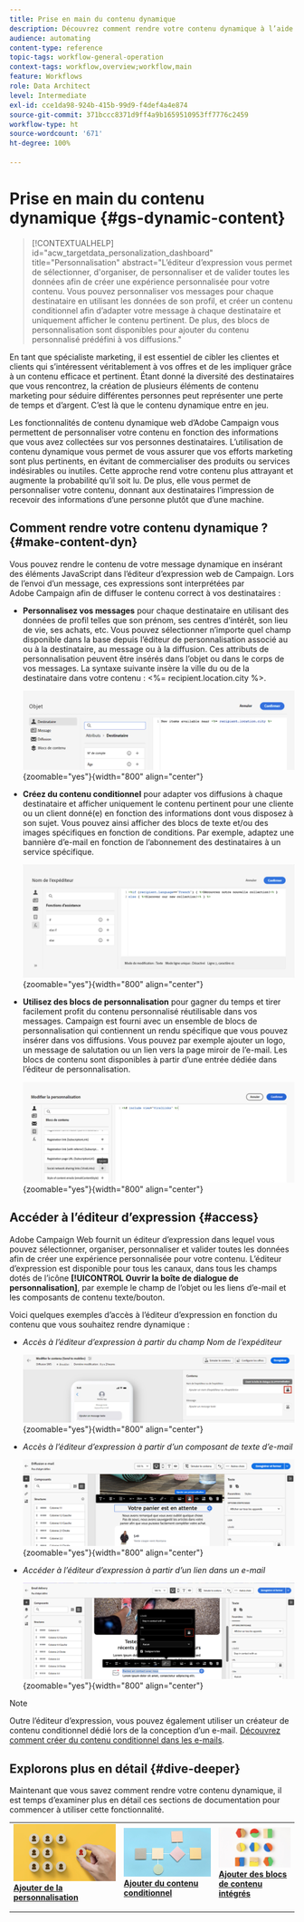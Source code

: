 ```yaml
---
title: Prise en main du contenu dynamique
description: Découvrez comment rendre votre contenu dynamique à l’aide de la personnalisation, du contenu conditionnel et des blocs de contenu intégrés.
audience: automating
content-type: reference
topic-tags: workflow-general-operation
context-tags: workflow,overview;workflow,main
feature: Workflows
role: Data Architect
level: Intermediate
exl-id: cce1da98-924b-415b-99d9-f4def4a4e874
source-git-commit: 371bccc8371d9ff4a9b1659510953ff7776c2459
workflow-type: ht
source-wordcount: '671'
ht-degree: 100%

---
```


# Prise en main du contenu dynamique {#gs-dynamic-content}

>[!CONTEXTUALHELP]
>id="acw_targetdata_personalization_dashboard"
>title="Personnalisation"
>abstract="L’éditeur d’expression vous permet de sélectionner, d&#39;organiser, de personnaliser et de valider toutes les données afin de créer une expérience personnalisée pour votre contenu. Vous pouvez personnaliser vos messages pour chaque destinataire en utilisant les données de son profil, et créer un contenu conditionnel afin d’adapter votre message à chaque destinataire et uniquement afficher le contenu pertinent. De plus, des blocs de personnalisation sont disponibles pour ajouter du contenu personnalisé prédéfini à vos diffusions."

En tant que spécialiste marketing, il est essentiel de cibler les clientes et clients qui s’intéressent véritablement à vos offres et de les impliquer grâce à un contenu efficace et pertinent. Étant donné la diversité des destinataires que vous rencontrez, la création de plusieurs éléments de contenu marketing pour séduire différentes personnes peut représenter une perte de temps et d’argent. C’est là que le contenu dynamique entre en jeu.

Les fonctionnalités de contenu dynamique web d’Adobe Campaign vous permettent de personnaliser votre contenu en fonction des informations que vous avez collectées sur vos personnes destinataires. L’utilisation de contenu dynamique vous permet de vous assurer que vos efforts marketing sont plus pertinents, en évitant de commercialiser des produits ou services indésirables ou inutiles. Cette approche rend votre contenu plus attrayant et augmente la probabilité qu’il soit lu. De plus, elle vous permet de personnaliser votre contenu, donnant aux destinataires l’impression de recevoir des informations d’une personne plutôt que d’une machine.

## Comment rendre votre contenu dynamique ? {#make-content-dyn}

Vous pouvez rendre le contenu de votre message dynamique en insérant des éléments JavaScript dans l’éditeur d’expression web de Campaign. Lors de l’envoi d’un message, ces expressions sont interprétées par Adobe Campaign afin de diffuser le contenu correct à vos destinataires :

* **Personnalisez vos messages** pour chaque destinataire en utilisant des données de profil telles que son prénom, ses centres d’intérêt, son lieu de vie, ses achats, etc. Vous pouvez sélectionner n’importe quel champ disponible dans la base depuis l’éditeur de personnalisation associé au ou à la destinataire, au message ou à la diffusion. Ces attributs de personnalisation peuvent être insérés dans l’objet ou dans le corps de vos messages. La syntaxe suivante insère la ville du ou de la destinataire dans votre contenu : &lt;%= recipient.location.city %>.

  ![](assets/perso-subject-line.png){zoomable=&quot;yes&quot;}{width="800" align="center"}

* **Créez du contenu conditionnel** pour adapter vos diffusions à chaque destinataire et afficher uniquement le contenu pertinent pour une cliente ou un client donné(e) en fonction des informations dont vous disposez à son sujet. Vous pouvez ainsi afficher des blocs de texte et/ou des images spécifiques en fonction de conditions. Par exemple, adaptez une bannière d’e-mail en fonction de l’abonnement des destinataires à un service spécifique.

  ![](assets/condition-sample.png){zoomable=&quot;yes&quot;}{width="800" align="center"}

* **Utilisez des blocs de personnalisation** pour gagner du temps et tirer facilement profit du contenu personnalisé réutilisable dans vos messages. Campaign est fourni avec un ensemble de blocs de personnalisation qui contiennent un rendu spécifique que vous pouvez insérer dans vos diffusions. Vous pouvez par exemple ajouter un logo, un message de salutation ou un lien vers la page miroir de l’e-mail. Les blocs de contenu sont disponibles à partir d’une entrée dédiée dans l’éditeur de personnalisation.

  ![](assets/content-blocks.png){zoomable=&quot;yes&quot;}{width="800" align="center"}

## Accéder à l’éditeur d’expression {#access}

Adobe Campaign Web fournit un éditeur d’expression dans lequel vous pouvez sélectionner, organiser, personnaliser et valider toutes les données afin de créer une expérience personnalisée pour votre contenu. L’éditeur d’expression est disponible pour tous les canaux, dans tous les champs dotés de l’icône **[!UICONTROL Ouvrir la boîte de dialogue de personnalisation]**, par exemple le champ de l’objet ou les liens d’e-mail et les composants de contenu texte/bouton.

Voici quelques exemples d’accès à l’éditeur d’expression en fonction du contenu que vous souhaitez rendre dynamique :

* *Accès à l’éditeur d’expression à partir du champ Nom de l’expéditeur*

  ![](assets/expression-editor-access.png){zoomable=&quot;yes&quot;}{width="800" align="center"}

* *Accès à l’éditeur d’expression à partir d’un composant de texte d’e-mail*

  ![](assets/expression-editor-access-email.png){zoomable=&quot;yes&quot;}{width="800" align="center"}

* *Accéder à l’éditeur d’expression à partir d’un lien dans un e-mail*

  ![](assets/perso-link-insert-icon.png){zoomable=&quot;yes&quot;}{width="800" align="center"}

>[!NOTE]
>
>Outre l’éditeur d’expression, vous pouvez également utiliser un créateur de contenu conditionnel dédié lors de la conception d’un e-mail. [Découvrez comment créer du contenu conditionnel dans les e-mails](conditions.md).

## Explorons plus en détail {#dive-deeper}

Maintenant que vous savez comment rendre votre contenu dynamique, il est temps d’examiner plus en détail ces sections de documentation pour commencer à utiliser cette fonctionnalité.

<table style="table-layout:fixed"><tr style="border: 0;">
<td>
<a href="personalize.md">
<img alt="Personnaliser le contenu" src="assets/do-not-localize/dynamic-personalization.jpg">
</a>
<div>
<a href="personalize.md"><strong>Ajouter de la personnalisation</strong></a>
</div>
<p>
</td>
<td>
<a href="conditions.md">
<img alt="Prospect" src="assets/do-not-localize/dynamic-conditional.jpg">
</a>
<div><a href="conditions.md"><strong>Ajouter du contenu conditionnel</strong>
</div>
<p>
</td>
<td>
<a href="content-blocks.md">
<img alt="Peu fréquent" src="assets/do-not-localize/dynamic-content-blocks.jpg">
</a>
<div>
<a href="content-blocks.md"><strong>Ajouter des blocs de contenu intégrés</strong></a>
</div>
<p></td>
</tr></table>
